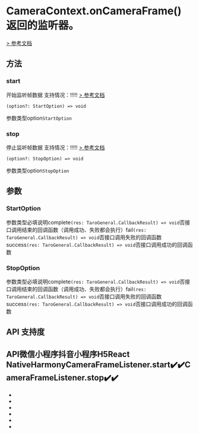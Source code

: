 # CameraContext.onCameraFrame() 返回的监听器。
[> 参考文档
](https://developers.weixin.qq.com/miniprogram/dev/api/media/camera/CameraFrameListener.html)
## 方法[​](CameraFrameListener.html#方法)
### start[​](CameraFrameListener.html#start)
开始监听帧数据
支持情况：!!!!!
[> 参考文档
](https://developers.weixin.qq.com/miniprogram/dev/api/media/camera/CameraFrameListener.start.html)
```tsx
(option?: StartOption) => void
```
参数类型option`StartOption`
### stop[​](CameraFrameListener.html#stop)
停止监听帧数据
支持情况：!!!!!
[> 参考文档
](https://developers.weixin.qq.com/miniprogram/dev/api/media/camera/CameraFrameListener.stop.html)
```tsx
(option?: StopOption) => void
```
参数类型option`StopOption`
## 参数[​](CameraFrameListener.html#参数)
### StartOption[​](CameraFrameListener.html#startoption)
参数类型必填说明complete`(res: TaroGeneral.CallbackResult) => void`否接口调用结束的回调函数（调用成功、失败都会执行）fail`(res: TaroGeneral.CallbackResult) => void`否接口调用失败的回调函数success`(res: TaroGeneral.CallbackResult) => void`否接口调用成功的回调函数
### StopOption[​](CameraFrameListener.html#stopoption)
参数类型必填说明complete`(res: TaroGeneral.CallbackResult) => void`否接口调用结束的回调函数（调用成功、失败都会执行）fail`(res: TaroGeneral.CallbackResult) => void`否接口调用失败的回调函数success`(res: TaroGeneral.CallbackResult) => void`否接口调用成功的回调函数
## API 支持度[​](CameraFrameListener.html#api-支持度)
API微信小程序抖音小程序H5React NativeHarmonyCameraFrameListener.start✔️✔️CameraFrameListener.stop✔️✔️
- 

- 
- 

- 

- 
- 

-
